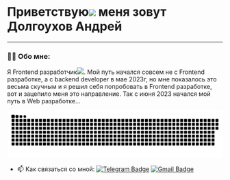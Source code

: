
Приветствую![](https://user-images.githubusercontent.com/18350557/176309783-0785949b-9127-417c-8b55-ab5a4333674e.gif) меня зовут  Долгоухов Андрей
========================================================================================================================================


---

### :man_technologist: Обо мне:

Я Frontend разработчик<img src="https://media.giphy.com/media/WUlplcMpOCEmTGBtBW/giphy.gif" width="30px">. Мой путь начался совсем не  c Frontend разработкe, а с backend developer в мае 2023г, но мне показалось это весьма скучным и я решил себя попробовать в Frontend  разработке, вот и зацепило меня это направление. Так с июня 2023 начался мой путь в Web разработке...

<p align="center">
 <img width="600" src="assets/github-snake.svg" alt="snake"/>
</p>

- :mailbox: Как связаться со мной: [![Telegram Badge](https://img.shields.io/badge/-andreydavier-blue?style=flat&logo=Telegram&logoColor=white)](https://t.me/andreyDavier) [![Gmail Badge](https://img.shields.io/badge/-Gmail-red?style=flat&logo=Gmail&logoColor=white)](mailto:andrejdavier@gmail.com)